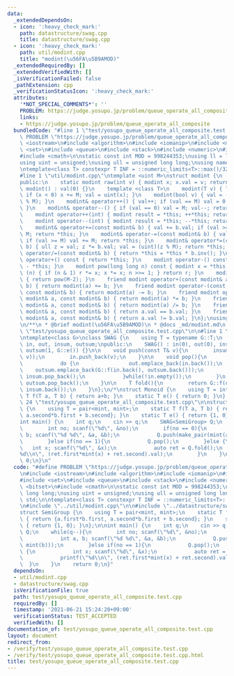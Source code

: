 ```yaml
---
data:
  _extendedDependsOn:
  - icon: ':heavy_check_mark:'
    path: datastructure/swag.cpp
    title: datastructure/swag.cpp
  - icon: ':heavy_check_mark:'
    path: util/modint.cpp
    title: "modint(\u56FA\u5B9AMOD)"
  _extendedRequiredBy: []
  _extendedVerifiedWith: []
  _isVerificationFailed: false
  _pathExtension: cpp
  _verificationStatusIcon: ':heavy_check_mark:'
  attributes:
    '*NOT_SPECIAL_COMMENTS*': ''
    PROBLEM: https://judge.yosupo.jp/problem/queue_operate_all_composite
    links:
    - https://judge.yosupo.jp/problem/queue_operate_all_composite
  bundledCode: "#line 1 \"test/yosupo_queue_operate_all_composite.test.cpp\"\n#define\
    \ PROBLEM \"https://judge.yosupo.jp/problem/queue_operate_all_composite\"\n#include\
    \ <iostream>\n#include <algorithm>\n#include <iomanip>\n#include <map>\n#include\
    \ <set>\n#include <queue>\n#include <stack>\n#include <numeric>\n#include <bitset>\n\
    #include <cmath>\n\nstatic const int MOD = 998244353;\nusing ll = long long;\n\
    using uint = unsigned;\nusing ull = unsigned long long;\nusing namespace std;\n\
    \ntemplate<class T> constexpr T INF = ::numeric_limits<T>::max()/32*15+208;\n\n\
    #line 1 \"util/modint.cpp\"\ntemplate <uint M>\nstruct modint {\n    uint val;\n\
    public:\n    static modint raw(int v) { modint x; x.val = v; return x; }\n   \
    \ modint() : val(0) {}\n    template <class T>\n    modint(T v) { ll x = (ll)(v%(ll)(M));\
    \ if (x < 0) x += M; val = uint(x); }\n    modint(bool v) { val = ((unsigned int)(v)\
    \ % M); }\n    modint& operator++() { val++; if (val == M) val = 0; return *this;\
    \ }\n    modint& operator--() { if (val == 0) val = M; val--; return *this; }\n\
    \    modint operator++(int) { modint result = *this; ++*this; return result; }\n\
    \    modint operator--(int) { modint result = *this; --*this; return result; }\n\
    \    modint& operator+=(const modint& b) { val += b.val; if (val >= M) val -=\
    \ M; return *this; }\n    modint& operator-=(const modint& b) { val -= b.val;\
    \ if (val >= M) val += M; return *this; }\n    modint& operator*=(const modint&\
    \ b) { ull z = val; z *= b.val; val = (uint)(z % M); return *this; }\n    modint&\
    \ operator/=(const modint& b) { return *this = *this * b.inv(); }\n    modint\
    \ operator+() const { return *this; }\n    modint operator-() const { return modint()\
    \ - *this; }\n    modint pow(long long n) const { modint x = *this, r = 1; while\
    \ (n) { if (n & 1) r *= x; x *= x; n >>= 1; } return r; }\n    modint inv() const\
    \ { return pow(M-2); }\n    friend modint operator+(const modint& a, const modint&\
    \ b) { return modint(a) += b; }\n    friend modint operator-(const modint& a,\
    \ const modint& b) { return modint(a) -= b; }\n    friend modint operator*(const\
    \ modint& a, const modint& b) { return modint(a) *= b; }\n    friend modint operator/(const\
    \ modint& a, const modint& b) { return modint(a) /= b; }\n    friend bool operator==(const\
    \ modint& a, const modint& b) { return a.val == b.val; }\n    friend bool operator!=(const\
    \ modint& a, const modint& b) { return a.val != b.val; }\n};\nusing mint = modint<MOD>;\n\
    \n/**\n * @brief modint(\u56FA\u5B9AMOD)\n * @docs _md/modint.md\n */\n#line 22\
    \ \"test/yosupo_queue_operate_all_composite.test.cpp\"\n\n#line 1 \"datastructure/swag.cpp\"\
    \ntemplate<class G>\nclass SWAG {\n    using T = typename G::T;\n    vector<T>\
    \ in, out, insum, outsum;\npublic:\n    SWAG() : in(0), out(0), insum(1, G::e()),\
    \ outsum(1, G::e()) {}\n\n    void push(const T& v){\n        insum.push_back(G::f(insum.back(),\
    \ v));\n        in.push_back(v);\n    }\n\n    void pop(){\n        if(out.empty()){\n\
    \            do {\n                out.emplace_back(in.back());\n            \
    \    outsum.emplace_back(G::f(in.back(), outsum.back()));\n                in.pop_back();\
    \ insum.pop_back();\n            }while(!in.empty());\n        }\n        out.pop_back();\
    \ outsum.pop_back();\n    }\n\n    T fold(){\n        return G::f(outsum.back(),\
    \ insum.back());\n    }\n};\n/*\nstruct Monoid {\n    using T = int;\n    static\
    \ T f(T a, T b) { return a+b; }\n    static T e() { return 0; }\n};\n*/\n#line\
    \ 24 \"test/yosupo_queue_operate_all_composite.test.cpp\"\n\nstruct SemiGroup\
    \ {\n    using T = pair<mint, mint>;\n    static T f(T a, T b) { return {a.first*b.first,\
    \ a.second*b.first + b.second}; }\n    static T e() { return {1, 0}; }\n};\n\n\
    int main() {\n    int q;\n    cin >> q;\n    SWAG<SemiGroup> Q;\n    while(q--){\n\
    \        int no; scanf(\"%d\", &no);\n        if(no == 0){\n            int a,\
    \ b; scanf(\"%d %d\", &a, &b);\n            Q.push(make_pair(mint(a), mint(b)));\n\
    \        }else if(no == 1){\n            Q.pop();\n        }else {\n         \
    \   int x; scanf(\"%d\", &x);\n            auto ret = Q.fold();\n            printf(\"\
    %d\\n\", (ret.first*mint(x) + ret.second).val);\n        }\n    }\n    return\
    \ 0;\n}\n"
  code: "#define PROBLEM \"https://judge.yosupo.jp/problem/queue_operate_all_composite\"\
    \n#include <iostream>\n#include <algorithm>\n#include <iomanip>\n#include <map>\n\
    #include <set>\n#include <queue>\n#include <stack>\n#include <numeric>\n#include\
    \ <bitset>\n#include <cmath>\n\nstatic const int MOD = 998244353;\nusing ll =\
    \ long long;\nusing uint = unsigned;\nusing ull = unsigned long long;\nusing namespace\
    \ std;\n\ntemplate<class T> constexpr T INF = ::numeric_limits<T>::max()/32*15+208;\n\
    \n#include \"../util/modint.cpp\"\n\n#include \"../datastructure/swag.cpp\"\n\n\
    struct SemiGroup {\n    using T = pair<mint, mint>;\n    static T f(T a, T b)\
    \ { return {a.first*b.first, a.second*b.first + b.second}; }\n    static T e()\
    \ { return {1, 0}; }\n};\n\nint main() {\n    int q;\n    cin >> q;\n    SWAG<SemiGroup>\
    \ Q;\n    while(q--){\n        int no; scanf(\"%d\", &no);\n        if(no == 0){\n\
    \            int a, b; scanf(\"%d %d\", &a, &b);\n            Q.push(make_pair(mint(a),\
    \ mint(b)));\n        }else if(no == 1){\n            Q.pop();\n        }else\
    \ {\n            int x; scanf(\"%d\", &x);\n            auto ret = Q.fold();\n\
    \            printf(\"%d\\n\", (ret.first*mint(x) + ret.second).val);\n      \
    \  }\n    }\n    return 0;\n}"
  dependsOn:
  - util/modint.cpp
  - datastructure/swag.cpp
  isVerificationFile: true
  path: test/yosupo_queue_operate_all_composite.test.cpp
  requiredBy: []
  timestamp: '2021-06-21 15:24:20+09:00'
  verificationStatus: TEST_ACCEPTED
  verifiedWith: []
documentation_of: test/yosupo_queue_operate_all_composite.test.cpp
layout: document
redirect_from:
- /verify/test/yosupo_queue_operate_all_composite.test.cpp
- /verify/test/yosupo_queue_operate_all_composite.test.cpp.html
title: test/yosupo_queue_operate_all_composite.test.cpp
---
```

